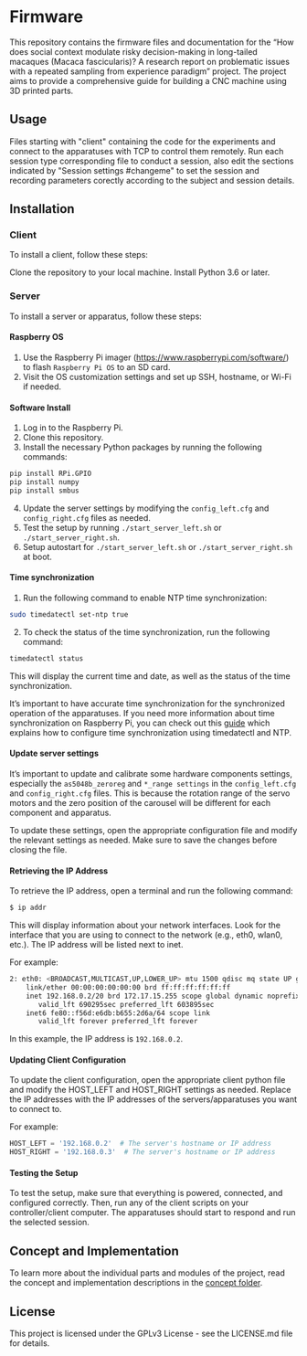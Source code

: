 # Firmware

This repository contains the firmware files and documentation for the “How does social context modulate risky decision-making in long-tailed macaques (Macaca fascicularis)? A research report on problematic issues with a repeated sampling from experience paradigm” project. The project aims to provide a comprehensive guide for building a CNC machine using 3D printed parts.

## Usage

Files starting with "client" containing the code for the experiments and connect to the apparatuses with TCP to control them remotely. Run each session type corresponding file to conduct a session, also edit the sections indicated by "Session settings #changeme" to set the session and recording parameters corectly according to the subject and session details.

## Installation

### Client

To install a client, follow these steps:

Clone the repository to your local machine.
Install Python 3.6 or later.

### Server

To install a server or apparatus, follow these steps:

#### Raspberry OS

1. Use the Raspberry Pi imager (https://www.raspberrypi.com/software/) to flash `Raspberry Pi OS` to an SD card.
2. Visit the OS customization settings and set up SSH, hostname, or Wi-Fi if needed.

#### Software Install

1. Log in to the Raspberry Pi.
2. Clone this repository.
3. Install the necessary Python packages by running the following commands:

```bash
pip install RPi.GPIO
pip install numpy
pip install smbus
```

4. Update the server settings by modifying the `config_left.cfg` and `config_right.cfg` files as needed.
5. Test the setup by running `./start_server_left.sh` or `./start_server_right.sh`.
6. Setup autostart for `./start_server_left.sh` or `./start_server_right.sh` at boot.

#### Time synchronization

1. Run the following command to enable NTP time synchronization:

```bash
sudo timedatectl set-ntp true
```

2. To check the status of the time synchronization, run the following command:

```bash
timedatectl status
```

This will display the current time and date, as well as the status of the time synchronization.

It’s important to have accurate time synchronization for the synchronized operation of the apparatuses. If you need more information about time synchronization on Raspberry Pi, you can check out this [guide](https://raspberrytips.com/time-sync-raspberry-pi/) which explains how to configure time synchronization using timedatectl and NTP.

#### Update server settings

It’s important to update and calibrate some hardware components settings, especially the `as5048b_zeroreg` and `*_range settings` in the `config_left.cfg` and `config_right.cfg` files. This is because the rotation range of the servo motors and the zero position of the carousel will be different for each component and apparatus.

To update these settings, open the appropriate configuration file and modify the relevant settings as needed. Make sure to save the changes before closing the file.

#### Retrieving the IP Address

To retrieve the IP address, open a terminal and run the following command:

```bash
$ ip addr
```

This will display information about your network interfaces. Look for the interface that you are using to connect to the network (e.g., eth0, wlan0, etc.). The IP address will be listed next to inet.

For example:

```bash
2: eth0: <BROADCAST,MULTICAST,UP,LOWER_UP> mtu 1500 qdisc mq state UP group default qlen 1000
    link/ether 00:00:00:00:00:00 brd ff:ff:ff:ff:ff:ff
    inet 192.168.0.2/20 brd 172.17.15.255 scope global dynamic noprefixroute eth0
       valid_lft 690295sec preferred_lft 603895sec
    inet6 fe80::f56d:e6db:b655:2d6a/64 scope link
       valid_lft forever preferred_lft forever
```

In this example, the IP address is `192.168.0.2`.

#### Updating Client Configuration

To update the client configuration, open the appropriate client python file and modify the HOST_LEFT and HOST_RIGHT settings as needed. Replace the IP addresses with the IP addresses of the servers/apparatuses you want to connect to.

For example:

```python
HOST_LEFT = '192.168.0.2'  # The server's hostname or IP address
HOST_RIGHT = '192.168.0.3'  # The server's hostname or IP address
```

#### Testing the Setup

To test the setup, make sure that everything is powered, connected, and configured correctly. Then, run any of the client scripts on your controller/client computer. The apparatuses should start to respond and run the selected session.

## Concept and Implementation

To learn more about the individual parts and modules of the project, read the concept and implementation descriptions in the [concept folder](Concept/README.md).

## License

This project is licensed under the GPLv3 License - see the LICENSE.md file for details.
